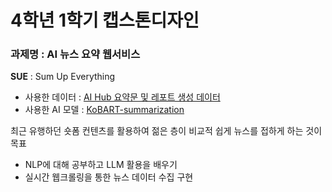 # 4학년 1학기 캡스톤디자인

### 과제명 : AI 뉴스 요약 웹서비스
**SUE** : Sum Up Everything
- 사용한 데이터 : [AI Hub 요약문 및 레포트 생성 데이터](https://www.aihub.or.kr/aihubdata/data/view.do?currMenu=115&topMenu=100&aihubDataSe=data&dataSetSn=582)
- 사용한 AI 모델 : [KoBART-summarization](https://github.com/seujung/KoBART-summarization)

최근 유행하던 숏폼 컨텐츠를 활용하여 젊은 층이 비교적 쉽게 뉴스를 접하게 하는 것이 목표

- NLP에 대해 공부하고 LLM 활용을 배우기
- 실시간 웹크롤링을 통한 뉴스 데이터 수집 구현
